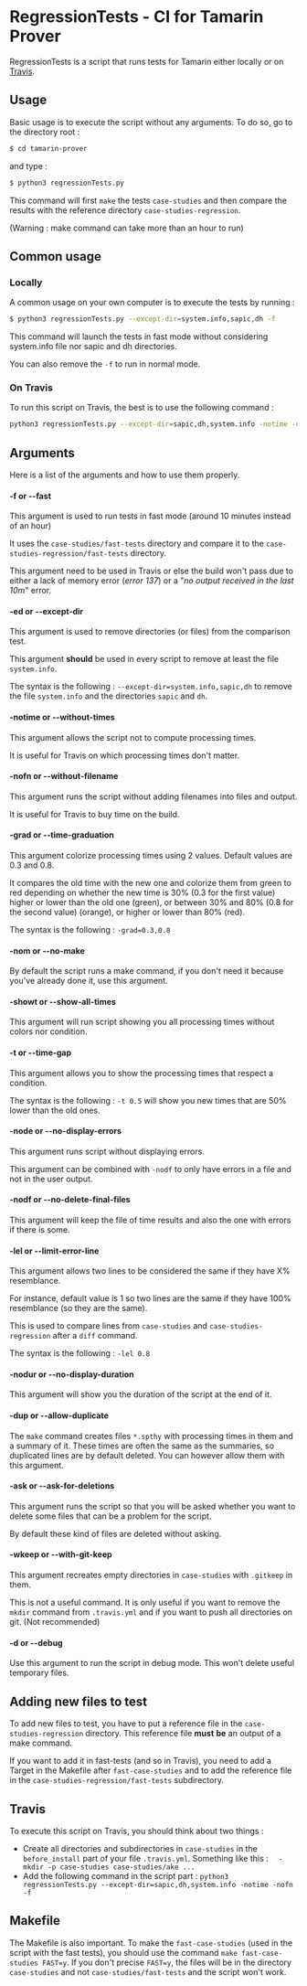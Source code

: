 # RegressionTests - CI for Tamarin Prover



RegressionTests is a script that runs tests for Tamarin either locally or on [Travis](https://travis-ci.com/github/tamarin-prover/tamarin-prover). 



## Usage



Basic usage is to execute the script without any arguments. To do so, go to the directory root :

```bash
$ cd tamarin-prover
```

and type :

```bash
$ python3 regressionTests.py
```

This command will first `make` the tests `case-studies` and then compare the results with the reference directory `case-studies-regression`. 

(Warning : make command can take more than an hour to run)



## Common usage

### Locally 

A common usage on your own computer is to execute the tests by running :

```bash
$ python3 regressionTests.py --except-dir=system.info,sapic,dh -f
```

This command will launch the tests in fast mode without considering system.info file nor sapic and dh directories.

You can also remove the `-f` to run in normal mode.

### On Travis

To run this script on Travis, the best is to use the following command :

 ```bash
 python3 regressionTests.py --except-dir=sapic,dh,system.info -notime -nofn -f
 ```



## Arguments

Here is a list of the arguments and how to use them properly.

#### -f or --fast

This argument is used to run tests in fast mode (around 10 minutes instead of an hour)

It uses the `case-studies/fast-tests` directory and compare it to the `case-studies-regression/fast-tests` directory.

This argument need to be used in Travis or else the build won't pass due to either a lack of memory error (*error 137*) or a "*no output received in the last 10m*" error. 



#### -ed or --except-dir

This argument is used to remove directories (or files) from the comparison test. 

This argument **should** be used in every script to remove at least the file `system.info`.

The syntax is the following : `--except-dir=system.info,sapic,dh` to remove the file `system.info` and the directories `sapic` and `dh`.



#### -notime or --without-times

This argument allows the script not to compute processing times.

It is useful for Travis on which processing times don't matter.



#### -nofn or --without-filename

This argument runs the script without adding filenames into files and output. 

It is useful for Travis to buy time on the build.



#### -grad or --time-graduation

This argument colorize processing times using 2 values. Default values are 0.3 and 0.8.

It compares the old time with the new one and colorize them from green to red depending on whether the new time is 30% (0.3 for the first value) higher or lower than the old one (green), or between 30% and 80% (0.8 for the second value) (orange), or higher or lower than 80% (red).

The syntax is the following : `-grad=0.3,0.8`



#### -nom or --no-make

By default the script runs a make command, if you don't need it because you've already done it, use this argument.



#### -showt or --show-all-times

This argument will run script showing you all processing times without colors nor condition.



#### -t or --time-gap

This argument allows you to show the processing times that respect a condition.

The  syntax is the following : `-t 0.5` will show you new times that are 50% lower than the old ones. 



#### -node or --no-display-errors

This argument runs script without displaying errors.

This argument can be combined with `-nodf` to only have errors in a file and not in the user output.



#### -nodf or --no-delete-final-files

This argument will keep the file of time results and also the one with errors if there is some.



#### -lel or --limit-error-line

This argument allows two lines to be considered the same if they have X% resemblance.

For instance, default value is 1 so two lines are the same if they have 100% resemblance (so they are the same).

This is used to compare lines from `case-studies` and `case-studies-regression` after a `diff` command.

The syntax is the following : `-lel 0.8`



#### -nodur or --no-display-duration

This argument will show you the duration of the script at the end of it.



####  -dup or --allow-duplicate

The `make` command creates files `*.spthy` with processing times in them and a summary of it. These times are often the same as the summaries, so duplicated lines are by default deleted. You can however allow them with this argument.



#### -ask or --ask-for-deletions

This argument runs the script so that you will be asked whether you want to delete some files that can be a problem for the script.

By default these kind of files are deleted without asking.



#### -wkeep or --with-git-keep

This argument recreates empty directories in `case-studies` with `.gitkeep` in them.

This is not a useful command. It is only useful if you want to remove the `mkdir` command from `.travis.yml` and if you want to push all directories on git. (Not recommended)



#### -d or --debug

Use this argument to run the script in debug mode. This won't delete useful temporary files.

 

## Adding new files to test

To add new files to test, you have to put a reference file in the `case-studies-regression` directory. This reference file **must** **be** an output of a make command.

If you want to add it in fast-tests (and so in Travis), you need to add a Target in the Makefile after `fast-case-studies` and to add the reference file in the `case-studies-regression/fast-tests` subdirectory.



## Travis

To execute this script on Travis, you should think about two things :

- Create all directories and subdirectories in `case-studies` in the `before_install` part of your file `.travis.yml`. Something like this : `  - mkdir -p case-studies case-studies/ake ...`
- Add the following command in the script part : `python3 regressionTests.py --except-dir=sapic,dh,system.info -notime -nofn -f`



## Makefile

The Makefile is also important. To make the `fast-case-studies` (used in the script with the fast tests), you should use the command `make fast-case-studies FAST=y`. If you don't precise `FAST=y`, the files will be in the directory `case-studies` and not `case-studies/fast-tests` and the script won't work.

